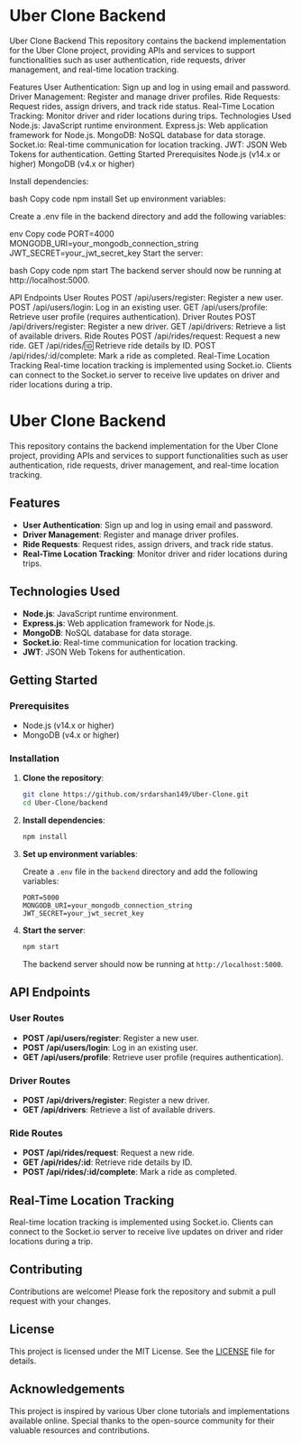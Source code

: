 # Uber Clone Backend
Uber Clone Backend
This repository contains the backend implementation for the Uber Clone project, providing APIs and services to support functionalities such as user authentication, ride requests, driver management, and real-time location tracking.

Features
User Authentication: Sign up and log in using email and password.
Driver Management: Register and manage driver profiles.
Ride Requests: Request rides, assign drivers, and track ride status.
Real-Time Location Tracking: Monitor driver and rider locations during trips.
Technologies Used
Node.js: JavaScript runtime environment.
Express.js: Web application framework for Node.js.
MongoDB: NoSQL database for data storage.
Socket.io: Real-time communication for location tracking.
JWT: JSON Web Tokens for authentication.
Getting Started
Prerequisites
Node.js (v14.x or higher)
MongoDB (v4.x or higher)

Install dependencies:

bash
Copy code
npm install
Set up environment variables:

Create a .env file in the backend directory and add the following variables:

env
Copy code
PORT=4000
MONGODB_URI=your_mongodb_connection_string
JWT_SECRET=your_jwt_secret_key
Start the server:

bash
Copy code
npm start
The backend server should now be running at http://localhost:5000.

API Endpoints
User Routes
POST /api/users/register: Register a new user.
POST /api/users/login: Log in an existing user.
GET /api/users/profile: Retrieve user profile (requires authentication).
Driver Routes
POST /api/drivers/register: Register a new driver.
GET /api/drivers: Retrieve a list of available drivers.
Ride Routes
POST /api/rides/request: Request a new ride.
GET /api/rides/:id: Retrieve ride details by ID.
POST /api/rides/:id/complete: Mark a ride as completed.
Real-Time Location Tracking
Real-time location tracking is implemented using Socket.io. Clients can connect to the Socket.io server to receive live updates on driver and rider locations during a trip.


# Uber Clone Backend

This repository contains the backend implementation for the Uber Clone project, providing APIs and services to support functionalities such as user authentication, ride requests, driver management, and real-time location tracking.

## Features

- **User Authentication**: Sign up and log in using email and password.
- **Driver Management**: Register and manage driver profiles.
- **Ride Requests**: Request rides, assign drivers, and track ride status.
- **Real-Time Location Tracking**: Monitor driver and rider locations during trips.

## Technologies Used

- **Node.js**: JavaScript runtime environment.
- **Express.js**: Web application framework for Node.js.
- **MongoDB**: NoSQL database for data storage.
- **Socket.io**: Real-time communication for location tracking.
- **JWT**: JSON Web Tokens for authentication.

## Getting Started

### Prerequisites

- Node.js (v14.x or higher)
- MongoDB (v4.x or higher)

### Installation

1. **Clone the repository**:

   ```bash
   git clone https://github.com/srdarshan149/Uber-Clone.git
   cd Uber-Clone/backend
   ```

2. **Install dependencies**:

   ```bash
   npm install
   ```

3. **Set up environment variables**:

   Create a `.env` file in the `backend` directory and add the following variables:

   ```env
   PORT=5000
   MONGODB_URI=your_mongodb_connection_string
   JWT_SECRET=your_jwt_secret_key
   ```

4. **Start the server**:

   ```bash
   npm start
   ```

   The backend server should now be running at `http://localhost:5000`.

## API Endpoints

### User Routes

- **POST /api/users/register**: Register a new user.
- **POST /api/users/login**: Log in an existing user.
- **GET /api/users/profile**: Retrieve user profile (requires authentication).

### Driver Routes

- **POST /api/drivers/register**: Register a new driver.
- **GET /api/drivers**: Retrieve a list of available drivers.

### Ride Routes

- **POST /api/rides/request**: Request a new ride.
- **GET /api/rides/:id**: Retrieve ride details by ID.
- **POST /api/rides/:id/complete**: Mark a ride as completed.

## Real-Time Location Tracking

Real-time location tracking is implemented using Socket.io. Clients can connect to the Socket.io server to receive live updates on driver and rider locations during a trip.

## Contributing

Contributions are welcome! Please fork the repository and submit a pull request with your changes.

## License

This project is licensed under the MIT License. See the [LICENSE](../LICENSE) file for details.

## Acknowledgements

This project is inspired by various Uber clone tutorials and implementations available online. Special thanks to the open-source community for their valuable resources and contributions.

